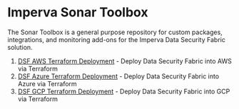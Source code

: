 # Imperva Sonar Toolbox

The Sonar Toolbox is a general purpose repository for custom packages, integrations, and monitoring add-ons for the Imperva Data Security Fabric solution.  

1. [DSF AWS Terraform Deployment](https://github.com/imperva/dsfkit/tree/master/deploy_cto_office/aws) - Deploy Data Security Fabric into AWS via Terraform 
1. [DSF Azure Terraform Deployment](https://github.com/imperva/dsfkit/tree/master/deploy_cto_office/azure) - Deploy Data Security Fabric into Azure via Terraform 
1. [DSF GCP Terraform Deployment](https://github.com/imperva/dsfkit/tree/master/deploy_cto_office/gcp) - Deploy Data Security Fabric into GCP via Terraform 
